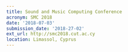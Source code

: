 ```yaml
---
title: Sound and Music Computing Conference
acronym: SMC 2018
date: '2018-07-03'
submission_date: '2018-27-02'
ext_url: http://smc2018.cut.ac.cy
location: Limassol, Cyprus
---
```

